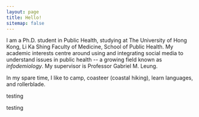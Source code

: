 ```yaml
---
layout: page
title: Hello!
sitemap: false
---
```


I am a Ph.D. student in Public Health, studying at The University of Hong Kong, Li Ka Shing Faculty of Medicine, School of Public Health. My academic interests centre around using and integrating social media to understand issues in public health -- a growing field known as <i>infodemiology</i>. My supervisor is Professor Gabriel M. Leung. 

In my spare time, I like to camp, coasteer (coastal hiking), learn languages, and rollerblade.

<!--academia-->

testing

<!--projects-->

testing